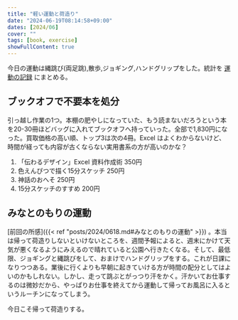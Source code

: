 ```yaml
---
title: "軽い運動と荷造り"
date: "2024-06-19T08:14:58+09:00"
dates: [2024/06]
cover: ""
tags: [book, exercise]
showFullContent: true
---
```


今日の運動は縄跳び(両足跳),散歩,ジョギング,ハンドグリップをした。統計を [運動の記録](https://docs.google.com/spreadsheets/d/1bg85QtM-LciUgey8I79uI7vW2PEwsP6TVdeIRVkACBg/edit?usp=sharing) にまとめる。

## ブックオフで不要本を処分

引っ越し作業の1つ。本棚の肥やしになっていた、もう読まないだろうという本を20-30冊ほどバッグに入れてブックオフへ持っていった。全部で1,830円になった。買取価格の高い順、トップ3は次の4冊。Excel はよくわからないけど、時間が経っても内容が古くならない実用書系の方が高いのかな？

1. 「伝わるデザイン」Excel 資料作成術 350円
1. 色えんぴつで描く15分スケッチ 250円
1. 神話のおへそ 250円
1. 15分スケッチのすすめ 200円

## みなとのもりの運動

[前回の所感]({{< ref "posts/2024/0618.md#みなとのもりの運動" >}}) 。本当は帰って荷造りしないといけないところを、週間予報によると、週末にかけて天気が悪くなるようにみえるので晴れていると公園へ行きたくなる。そして、最低限、ジョギングと縄跳びをして、おまけでハンドグリップをする。これが日課になりつつある。業後に行くよりも早朝に起きていける方が時間の配分としてはよいのかもしれない。しかし、走って跳ぶとがっつり汗をかく。汗かいてお仕事するのは微妙だから、やっぱりお仕事を終えてから運動して帰ってお風呂に入るというルーチンになってしまう。

今日こそ帰って荷造りする。
